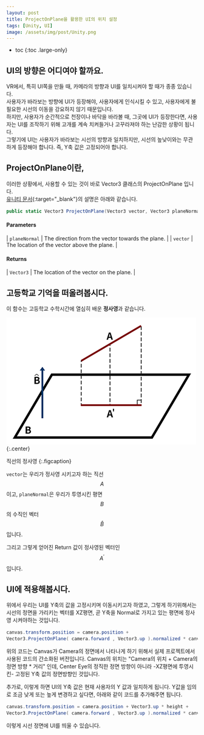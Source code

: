 ```yaml
---
layout: post
title: ProjectOnPlane을 활용한 UI의 위치 설정
tags: [Unity, UI]
image: /assets/img/post/Unity.png
---
```


* toc
{:toc .large-only}

## UI의 방향은 어디여야 할까요.    

VR에서, 특히 UI쪽을 만들 때, 카메라의 방향과 UI를 일치시켜야 할 때가 종종 있습니다.  
사용자가 바라보는 방향에 UI가 등장해야, 사용자에게 인식시킬 수 있고, 사용자에게 불필요한 시선의 이동을 강요하지 않기 때문입니다.  
하지만, 사용자가 순간적으로 천장이나 바닥을 바라볼 때, 그곳에 UI가 등장한다면, 사용자는 UI를 조작하기 위해 고개를 계속 치켜들거나 고꾸라져야 하는 난감한 상황이 됩니다.  
그렇기에 UI는 사용자가 바라보는 시선의 방향과 일치하지만, 시선의 높낮이와는 무관하게 등장해야 합니다. 즉, Y축 값은 고정되어야 합니다.

## ProjectOnPlane이란,  

이러한 상황에서, 사용할 수 있는 것이 바로 Vector3 클래스의 ProjectOnPlane 입니다.  
[유니티 문서](https://docs.unity3d.com/2019.1/Documentation/ScriptReference/Vector3.ProjectOnPlane.html){:target="_blank"}의 설명은 아래와 같습니다.  

~~~c#
public static Vector3 ProjectOnPlane(Vector3 vector, Vector3 planeNormal);
~~~

#### Parameters

| `planeNormal` | The direction from the vector towards the plane. |
| `vector`      | The location of the vector above the plane.      |

#### Returns

| `Vector3`     | The location of the vector on the plane.         |

## 고등학교 기억을 떠올려봅시다.    

이 함수는 고등학교 수학시간에 열심히 배운 **정사영**과 같습니다. 

![Orthogonal-Projection](/assets/img/post/2019-03-22-ProjectOnPlane/OrthogonalProjection.png "Orthogonal Projection"){:.center}

직선의 정사영
{:.figcaption}

`vector`는 우리가 정사영 시키고자 하는 직선 $$ A $$ 이고, `planeNormal`은 우리가 투영시킨 평면 $$ B $$의 수직인 벡터 $$ \hat{B} $$ 입니다.

그리고 그렇게 얻어진 Return 값이 정사영된 벡터인 $$ A^{\prime} $$ 입니다. 

## UI에 적용해봅시다.  

위에서 우리는 UI를 Y축의 값을 고정시키며 이동시키고자 하였고, 그렇게 하기위해서는 시선의 정면을 가리키는 벡터를 XZ평면, 곧 Y축을 Normal로 가지고 있는 평면에 정사영 시켜야하는 것입니다. 

~~~c#
canvas.transform.position = camera.position + 
Vector3.ProjectOnPlane( camera.forward , Vector3.up ).normalized * canvasDistance;
~~~

위의 코드는 Canvas가 Camera의 정면에서 나타나게 하기 위해서 실제 프로젝트에서 사용된 코드의 간소화된 버전입니다. Canvas의 위치는 "Camera의 위치 + Camera의 정면 방향 * 거리" 인데, Center Eye의 정직한 정면 방향이 아니라 -XZ평면에 투영시킨- 고정된 Y축 값의 정면방향인 것입니다.

추가로, 이렇게 하면 UI의 Y축 값은 현재 사용자의 Y 값과 일치하게 됩니다. Y값을 임의로 조금 낮게 또는 높게 변경하고 싶다면, 아래와 같이 코드를 추가해주면 됩니다. 

~~~c#
canvas.transform.position = camera.position + Vector3.up * height + 
Vector3.ProjectOnPlane( camera.forward , Vector3.up ).normalized * canvasDistance;
~~~

이렇게 시선 정면에 UI를 띄울 수 있습니다.
